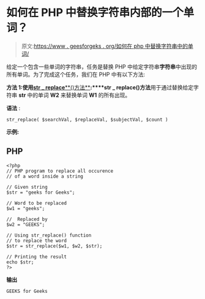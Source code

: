 # 如何在 PHP 中替换字符串内部的一个单词？

> 原文:[https://www . geesforgeks . org/如何在 php 中替换字符串中的单词/](https://www.geeksforgeeks.org/how-to-replace-a-word-inside-a-string-in-php/)

给定一个包含一些单词的字符串，任务是替换 PHP 中给定字符串**字符串**中出现的所有单词。为了完成这个任务，我们在 PHP 中有以下方法:

**方法 1:使用**[**str _ replace****()方法**](https://www.geeksforgeeks.org/php-str_replace-function/)**:****str _ replace()方法**用于通过替换给定字符串 **str** 中的单词 **W2** 来替换单词 **W1** 的所有出现。

**语法** :

```
str_replace( $searchVal, $replaceVal, $subjectVal, $count )

```

**示例:**

## PHP

```
<?php
// PHP program to replace all occurence
// of a word inside a string

// Given string
$str = "geeks for Geeks"; 

// Word to be replaced
$w1 = "geeks";

//  Replaced by
$w2 = "GEEKS";

// Using str_replace() function 
// to replace the word 
$str = str_replace($w1, $w2, $str);

// Printing the result
echo $str; 
?>
```

**输出**

```
GEEKS for Geeks
```